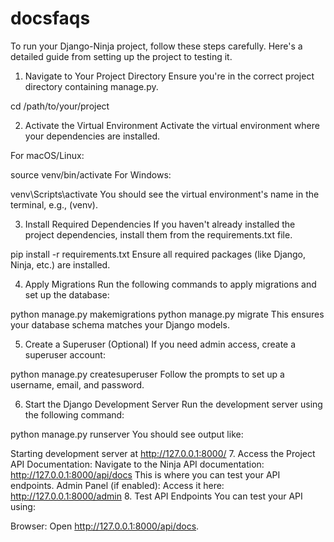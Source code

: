 # docsfaqs
To run your Django-Ninja project, follow these steps carefully. Here's a detailed guide from setting up the project to testing it.

1. Navigate to Your Project Directory
Ensure you're in the correct project directory containing manage.py.

cd /path/to/your/project

2. Activate the Virtual Environment
Activate the virtual environment where your dependencies are installed.

For macOS/Linux:

source venv/bin/activate
For Windows:

venv\Scripts\activate
You should see the virtual environment's name in the terminal, e.g., (venv).

3. Install Required Dependencies
If you haven't already installed the project dependencies, install them from the requirements.txt file.

pip install -r requirements.txt
Ensure all required packages (like Django, Ninja, etc.) are installed.

4. Apply Migrations
Run the following commands to apply migrations and set up the database:

python manage.py makemigrations
python manage.py migrate
This ensures your database schema matches your Django models.

5. Create a Superuser (Optional)
If you need admin access, create a superuser account:

python manage.py createsuperuser
Follow the prompts to set up a username, email, and password.

6. Start the Django Development Server
Run the development server using the following command:

python manage.py runserver
You should see output like:

Starting development server at http://127.0.0.1:8000/
7. Access the Project
API Documentation: Navigate to the Ninja API documentation:
http://127.0.0.1:8000/api/docs
This is where you can test your API endpoints.
Admin Panel (if enabled): Access it here:
http://127.0.0.1:8000/admin
8. Test API Endpoints
You can test your API using:

Browser: Open http://127.0.0.1:8000/api/docs.
